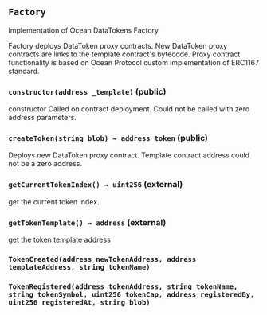 ## `Factory`



Implementation of Ocean DataTokens Factory

Factory deploys DataToken proxy contracts.
New DataToken proxy contracts are links to the template contract's bytecode. 
Proxy contract functionality is based on Ocean Protocol custom implementation of ERC1167 standard.


### `constructor(address _template)` (public)



constructor
Called on contract deployment. Could not be called with zero address parameters.


### `createToken(string blob) → address token` (public)



Deploys new DataToken proxy contract.
Template contract address could not be a zero address. 


### `getCurrentTokenIndex() → uint256` (external)



get the current token index. 


### `getTokenTemplate() → address` (external)



get the token template address



### `TokenCreated(address newTokenAddress, address templateAddress, string tokenName)`





### `TokenRegistered(address tokenAddress, string tokenName, string tokenSymbol, uint256 tokenCap, address registeredBy, uint256 registeredAt, string blob)`





